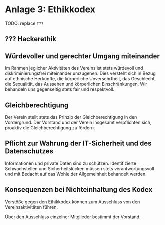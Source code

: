 # Anlage 3: Ethikkodex

TODO: replace `???`

## ??? Hackerethik

## Würdevoller und gerechter Umgang miteinander

Im Rahmen jeglicher Aktivitäten des Vereins ist stets würdevoll und diskriminierungsfrei miteinander umzugehen. Dies versteht sich in Bezug auf ethnische Herkünfte, die körperliche Unversehrtheit, das Geschlecht, die Sexualität, das Aussehen und körperlichen Einschränkungen. Wir behandeln uns gegenseitig stets fair und respektvoll.

## Gleichberechtigung

Der Verein stellt stets das Prinzip der Gleichberechtigung in den Vordergrund. Der Vorstand und der Verein insgesamt verpflichten sich, proaktiv die Gleichberechtigung zu fördern.

## Pflicht zur Wahrung der IT-Sicherheit und des Datenschutzes

Informationen und private Daten sind zu schützen. Identifizierte Schwachstellen und Sicherheitslücken müssen stets verantwortungsvoll und mit Bedacht auf das Wohle der Allgemeinheit behandelt werden.

## Konsequenzen bei Nichteinhaltung des Kodex

Verstöße gegen den Ethikkodex können zum Ausschluss von den Vereinsaktivitäten führen.

Über den Ausschluss einzelner Mitglieder bestimmt der Vorstand.
